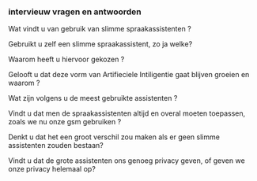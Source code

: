 ### intervieuw vragen en antwoorden

Wat vindt u van gebruik van slimme spraakassistenten ?

Gebruikt u zelf een slimme spraakassistent, zo ja welke?

Waarom heeft u hiervoor gekozen ?

Gelooft u dat deze vorm van Artifieciele Intiligentie gaat blijven groeien en waarom ?

Wat zijn volgens u de meest gebruikte assistenten ?

Vindt u dat men de spraakassistenten altijd en overal moeten toepassen, zoals we nu onze gsm gebruiken ?

Denkt u dat het een groot verschil zou maken als er geen slimme assistenten zouden bestaan?

Vindt u dat de grote assistenten ons genoeg privacy geven, of geven we onze privacy helemaal op?





